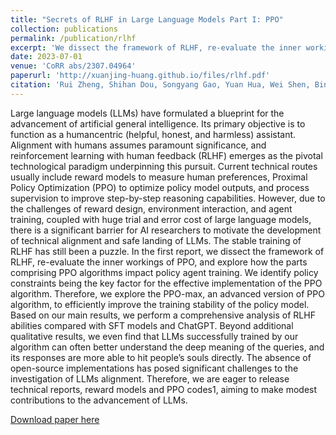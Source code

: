 ```yaml
---
title: "Secrets of RLHF in Large Language Models Part I: PPO"
collection: publications
permalink: /publication/rlhf
excerpt: 'We dissect the framework of RLHF, re-evaluate the inner workings of PPO, and explore how the parts comprising PPO algorithms impact policy agent training.'
date: 2023-07-01
venue: 'CoRR abs/2307.04964'
paperurl: 'http://xuanjing-huang.github.io/files/rlhf.pdf'
citation: 'Rui Zheng, Shihan Dou, Songyang Gao, Yuan Hua, Wei Shen, Binghai Wang, Yan Liu, Senjie Jin, Qin Liu, Yuhao Zhou, Limao Xiong, Lu Chen, Zhiheng Xi, Nuo Xu, Wenbin Lai, Minghao Zhu, Cheng Chang, Zhangyue Yin, Rongxiang Weng, Wensen Cheng, Haoran Huang, Tianxiang Sun, Hang Yan, Tao Gui, Qi Zhang, Xipeng Qiu, Xuanjing Huang: Secrets of RLHF in Large Language Models Part I: PPO. CoRR abs/2307.04964 (2023)'
---
```

Large language models (LLMs) have formulated a blueprint for the advancement of artificial general intelligence. Its primary objective is to function as a humancentric (helpful, honest, and harmless) assistant. Alignment with humans assumes paramount significance, and reinforcement learning with human feedback (RLHF) emerges as the pivotal technological paradigm underpinning this pursuit. Current technical routes usually include reward models to measure human preferences, Proximal Policy Optimization (PPO) to optimize policy model outputs, and process supervision to improve step-by-step reasoning capabilities. However, due to the challenges of reward design, environment interaction, and agent training, coupled with huge trial and error cost of large language models, there is a significant barrier for AI researchers to motivate the development of technical alignment and safe landing of LLMs. The stable training of RLHF has still been a puzzle. In the first report, we dissect the framework of RLHF, re-evaluate the inner workings of PPO, and explore how the parts comprising PPO algorithms impact policy agent training. We identify policy constraints being the key factor for the effective implementation of the PPO algorithm. Therefore, we explore the PPO-max, an advanced version of PPO algorithm, to efficiently improve the training stability of the policy model. Based on our main results, we perform a comprehensive analysis of RLHF abilities compared with SFT models and ChatGPT. Beyond additional qualitative results, we even find that LLMs successfully trained by our algorithm can often better understand the deep meaning of the queries, and its responses are more able to hit people’s souls directly. The absence of open-source implementations has posed significant challenges to the investigation of LLMs alignment. Therefore, we are eager to release technical reports, reward models and PPO codes1, aiming to make modest contributions to
the advancement of LLMs.

[Download paper here](http://xuanjing-huang.github.io/files/rlhf.pdf)
